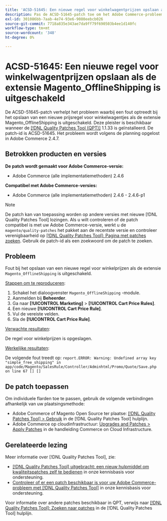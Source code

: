 ```yaml
---
title: 'ACSD-51645: Een nieuwe regel voor winkelwagentprijzen opslaan als de extensie Magento_OfflineShipping is uitgeschakeld'
description: Pas de ACSD-51645-patch toe om het Adobe Commerce-probleem op te lossen waarbij een fout optreedt bij het opslaan van een nieuwe regel voor winkelprijzen als de extensie Magento_OfflineShipping is uitgeschakeld.
exl-id: 301086bb-7aab-4e74-93e6-9080eebcb026
source-git-commit: 7718a835e343ae7da9ff79f690503b4ee1d140fc
workflow-type: tm+mt
source-wordcount: '348'
ht-degree: 0%

---
```


# ACSD-51645: Een nieuwe regel voor winkelwagentprijzen opslaan als de extensie Magento_OfflineShipping is uitgeschakeld

De ACSD-51645-patch verhelpt het probleem waarbij een fout optreedt bij het opslaan van een nieuwe prijsregel voor winkelwagentjes als de extensie Magento_OfflineShipping is uitgeschakeld. Deze pleister is beschikbaar wanneer de [[!DNL Quality Patches Tool (QPT)]](/help/announcements/adobe-commerce-announcements/magento-quality-patches-released-new-tool-to-self-serve-quality-patches.md) 1.1.33 is geïnstalleerd. De patch-id is ACSD-51645. Het probleem wordt volgens de planning opgelost in Adobe Commerce 2.4.7.

## Betrokken producten en versies

**De patch wordt gemaakt voor Adobe Commerce-versie:**

* Adobe Commerce (alle implementatiemethoden) 2.4.6

**Compatibel met Adobe Commerce-versies:**

* Adobe Commerce (alle implementatiemethoden) 2.4.6 - 2.4.6-p1

>[!NOTE]
>
>De patch kan van toepassing worden op andere versies met nieuwe [!DNL Quality Patches Tool] lozingen. Als u wilt controleren of de patch compatibel is met uw Adobe Commerce-versie, werkt u de `magento/quality-patches` het pakket aan de recentste versie en controleer verenigbaarheid op [[!DNL Quality Patches Tool]: Pagina met patches zoeken](<https://experienceleague.adobe.com/tools/commerce-quality-patches/index.html>). Gebruik de patch-id als een zoekwoord om de patch te zoeken.

## Probleem

Fout bij het opslaan van een nieuwe regel voor winkelprijzen als de extensie `Magento_OfflineShipping` is uitgeschakeld.

<u>Stappen om te reproduceren</u>:

1. Schakel het dialoogvenster `Magento_OfflineShipping` -module.
1. Aanmelden bij **Beheerder**.
1. Ga naar **[!UICONTROL Marketing]** > **[!UICONTROL Cart Price Rules]**.
1. Een nieuwe **[!UICONTROL Cart Price Rule]**.
1. Vul de vereiste velden.
1. Sla de **[!UICONTROL Cart Price Rule]**.

<u>Verwachte resultaten</u>:

De regel voor winkelprijzen is opgeslagen.

<u>Werkelijke resultaten</u>:

De volgende fout treedt op:
`report.ERROR: Warning: Undefined array key "simple_free_shipping" in app/code/Magento/SalesRule/Controller/Adminhtml/Promo/Quote/Save.php on line 67 [] []`

## De patch toepassen

Om individuele flarden toe te passen, gebruik de volgende verbindingen afhankelijk van uw plaatsingsmethode:

* Adobe Commerce of Magento Open Source ter plaatse: [[!DNL Quality Patches Tool] > Gebruik](<https://experienceleague.adobe.com/docs/commerce-operations/tools/quality-patches-tool/usage.html>) in de [!DNL Quality Patches Tool] hulplijn.
* Adobe Commerce op cloudinfrastructuur: [Upgrades and Patches > Apply Patches](https://experienceleague.adobe.com/docs/commerce-cloud-service/user-guide/develop/upgrade/apply-patches.html) in de handleiding Commerce on Cloud Infrastructure.

## Gerelateerde lezing

Meer informatie over [!DNL Quality Patches Tool], zie:

* [[!DNL Quality Patches Tool] uitgebracht: een nieuw hulpmiddel om kwaliteitspatches zelf te bedienen](/help/announcements/adobe-commerce-announcements/magento-quality-patches-released-new-tool-to-self-serve-quality-patches.md) in onze kennisbasis voor ondersteuning.
* [Controleer of er een patch beschikbaar is voor uw Adobe Commerce-probleem met [!DNL Quality Patches Tool]](/help/support-tools/patches-available-in-qpt-tool/check-patch-for-magento-issue-with-magento-quality-patches.md) in onze kennisbasis voor ondersteuning.

Voor informatie over andere patches beschikbaar in QPT, verwijs naar [[!DNL Quality Patches Tool]: Zoeken naar patches](<https://experienceleague.adobe.com/tools/commerce-quality-patches/index.html>) in de [!DNL Quality Patches Tool] hulplijn.
